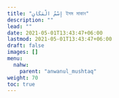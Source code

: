 ```yaml
---
title: "إِسْمُ الْمَكَانِ ইসম মাকান"
description: ""
lead: ""
date: 2021-05-01T13:43:47+06:00
lastmod: 2021-05-01T13:43:47+06:00
draft: false
images: []
menu: 
  nahw:
    parent: "anwanul_mushtaq"
weight: 70
toc: true
---
```



